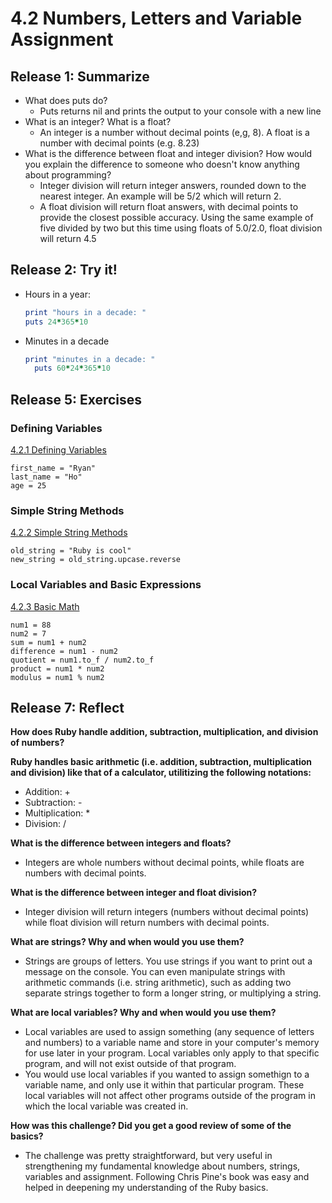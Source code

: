 # 4.2 Numbers, Letters and Variable Assignment

## Release 1: Summarize
- What does puts do?
  - Puts returns nil and prints the output to your console with a new line
- What is an integer? What is a float?
  - An integer is a number without decimal points (e,g, 8). A float is a number with decimal points (e.g. 8.23)
- What is the difference between float and integer division? How would you explain the difference to someone who doesn't know anything about programming?
  - Integer division will return integer answers, rounded down to the nearest integer. An example will be 5/2 which will return 2.
  - A float division will return float answers, with decimal points to provide the closest possible accuracy. Using the same example of five divided by two but this time using floats of 5.0/2.0, float division will return 4.5

## Release 2: Try it!
- Hours in a year:
  ```ruby
  print "hours in a decade: "
  puts 24*365*10
	```
- Minutes in a decade
  ```ruby
  print "minutes in a decade: "
	puts 60*24*365*10
	```

## Release 5: Exercises
### Defining Variables
[4.2.1 Defining Variables](https://github.com/ryanjho/phase-0/blob/master/week-4/4.2/defining-variables.rb)
```
first_name = "Ryan"
last_name = "Ho"
age = 25
```

### Simple String Methods
[4.2.2 Simple String Methods](https://github.com/ryanjho/phase-0/blob/master/week-4/4-2/simple-string.rb)
```
old_string = "Ruby is cool"
new_string = old_string.upcase.reverse
```

### Local Variables and Basic Expressions
[4.2.3 Basic Math](https://github.com/ryanjho/phase-0/blob/master/week-4/4.2/basic-math.rb)
```
num1 = 88
num2 = 7
sum = num1 + num2
difference = num1 - num2
quotient = num1.to_f / num2.to_f
product = num1 * num2
modulus = num1 % num2
```

## Release 7: Reflect
__How does Ruby handle addition, subtraction, multiplication, and division of numbers?__

__Ruby handles basic arithmetic (i.e. addition, subtraction, multiplication and division) like that of a calculator, utilitizing the following notations:__
  - Addition: +
  - Subtraction: - 
  - Multiplication: *
  - Division: /

__What is the difference between integers and floats?__
- Integers are whole numbers without decimal points, while floats are numbers with decimal points.

__What is the difference between integer and float division?__
- Integer division will return integers (numbers without decimal points) while float division will return numbers with decimal points.

__What are strings? Why and when would you use them?__
- Strings are groups of letters. You use strings if you want to print out a message on the console. You can even manipulate strings with arithmetic commands (i.e. string arithmetic), such as adding two separate strings together to form a longer string, or multiplying a string.

__What are local variables? Why and when would you use them?__
- Local variables are used to assign something (any sequence of letters and numbers) to a variable name and store in your computer's memory for use later in your program. Local variables only apply to that specific program, and will not exist outside of that program.
- You would use local variables if you wanted to assign somethign to a variable name, and only use it within that particular program. These local variables will not affect other programs outside of the program in which the local variable was created in.

__How was this challenge? Did you get a good review of some of the basics?__
- The challenge was pretty straightforward, but very useful in strengthening my fundamental knowledge about numbers, strings, variables and assignment. Following Chris Pine's book was easy and helped in deepening my understanding of the Ruby basics.
